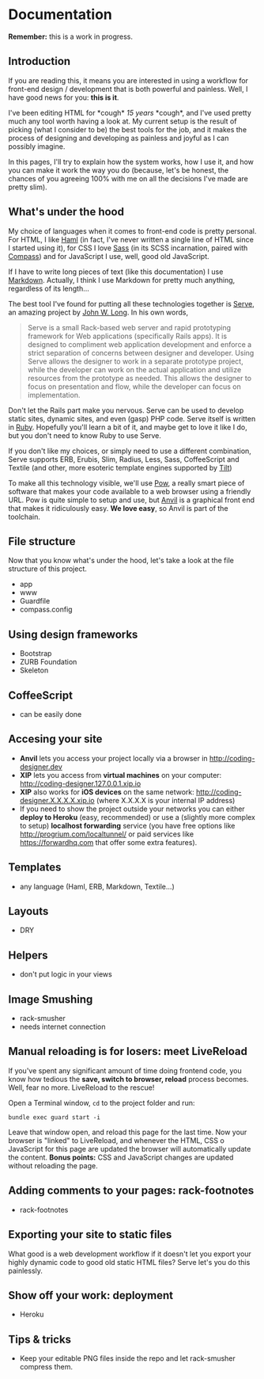 # Documentation

**Remember:** this is a work in progress.

## Introduction

If you are reading this, it means you are interested in using a workflow for front-end design / development that is both powerful and painless. Well, I have good news for you: **this is it**.

I've been editing HTML for \*cough\* *15 years* \*cough\*, and I've used pretty much any tool worth having a look at. My current setup is the result of picking (what I consider to be) the best tools for the job, and it makes the process of designing and developing as painless and joyful as I can possibly imagine.

In this pages, I'll try to explain how the system works, how I use it, and how you can make it work the way you do (because, let's be honest, the chances of you agreeing 100% with me on all the decisions I've made are pretty slim).


## What's under the hood

My choice of languages when it comes to front-end code is pretty personal. For HTML, I like [Haml](http://haml.info) (in fact, I've never written a single line of HTML since I started using it), for CSS I love [Sass](http://sass-lang.com) (in its SCSS incarnation, paired with [Compass](http://compass-style.org)) and for JavaScript I use, well, good old JavaScript.

If I have to write long pieces of text (like this documentation) I use [Markdown](http://daringfireball.net/markdown). Actually, I think I use Markdown for pretty much anything, regardless of its length…

The best tool I've found for putting all these technologies together is [Serve](http://get-serve.com), an amazing project by [John W. Long](http://wiseheartdesign.com). In his own words,

> Serve is a small Rack-based web server and rapid prototyping framework for Web applications (specifically Rails apps). It is designed to compliment web application development and enforce a strict separation of concerns between designer and developer. Using Serve allows the designer to work in a separate prototype project, while the developer can work on the actual application and utilize resources from the prototype as needed. This allows the designer to focus on presentation and flow, while the developer can focus on implementation.

Don't let the Rails part make you nervous. Serve can be used to develop static sites, dynamic sites, and even (gasp) PHP code. Serve itself is written in [Ruby](http://ruby-lang.com). Hopefully you'll learn a bit of it, and maybe get to love it like I do, but you don't need to know Ruby to use Serve.

If you don't like my choices, or simply need to use a different combination, Serve supports ERB, Erubis, Slim, Radius, Less, Sass, CoffeeScript and Textile (and other, more esoteric template engines supported by [Tilt](https://github.com/rtomayko/tilt))

To make all this technology visible, we'll use [Pow](http://pow.cx), a really smart piece of software that makes your code available to a web browser using a friendly URL. Pow is quite simple to setup and use, but [Anvil](http://anvilformac.com) is a graphical front end that makes it ridiculously easy. **We love easy**, so Anvil is part of the toolchain.


## File structure

Now that you know what's under the hood, let's take a look at the file structure of this project.

- app
- www
- Guardfile
- compass.config


## Using design frameworks

- Bootstrap
- ZURB Foundation
- Skeleton

## CoffeeScript

- can be easily done

## Accesing your site

- **Anvil** lets you access your project locally via a browser in <http://coding-designer.dev>
- **XIP** lets you access from **virtual machines** on your computer: <http://coding-designer.127.0.0.1.xip.io>
- **XIP** also works for **iOS devices** on the same network: <http://coding-designer.X.X.X.X.xip.io> (where X.X.X.X is your internal IP address)
- If you need to show the project outside your networks you can either **deploy to Heroku** (easy, recommended) or use a (slightly more complex to setup) **localhost forwarding** service (you have free options like <http://progrium.com/localtunnel/> or paid services like <https://forwardhq.com> that offer some extra features).


## Templates

- any language (Haml, ERB, Markdown, Textile...)

## Layouts

- DRY

## Helpers

- don't put logic in your views

## Image Smushing

- rack-smusher
- needs internet connection

## Manual reloading is for losers: meet LiveReload

If you've spent any significant amount of time doing frontend code, you know how tedious the **save, switch to browser, reload** process becomes. Well, fear no more. LiveReload to the rescue!

Open a Terminal window, ``cd`` to the project folder and run:

    bundle exec guard start -i

Leave that window open, and reload this page for the last time. Now your browser is "linked" to LiveReload, and whenever the HTML, CSS o JavaScript for this page are updated the browser will automatically update the content. **Bonus points:** CSS and JavaScript changes are updated without reloading the page.


## Adding comments to your pages: rack-footnotes

- rack-footnotes

## Exporting your site to static files

What good is a web development workflow if it doesn't let you export your highly dynamic code to good old static HTML files? Serve let's you do this painlessly.

## Show off your work: deployment

- Heroku

## Tips & tricks

- Keep your editable PNG files inside the repo and let rack-smusher compress them.

